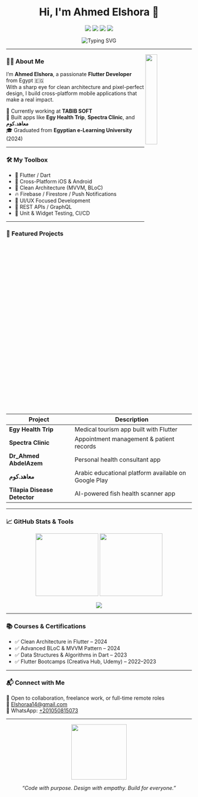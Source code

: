<h1 align="center">Hi, I'm Ahmed Elshora 👋</h1>

<p align="center">
  <a href="https://x.com/AhmedElhora?t=rUzVR-W_zjeTlq1N9lEFKg&s=09"><img src="https://img.shields.io/badge/X-%23000000?style=flat&logo=x&logoColor=white"/></a>
  <a href="https://www.linkedin.com/in/ahmed-elshora-a445aa20b"><img src="https://img.shields.io/badge/LinkedIn-%230077B5?style=flat&logo=linkedin&logoColor=white"/></a>
  <a href="https://wa.me/+201050815073"><img src="https://img.shields.io/badge/WhatsApp-%2325D366?style=flat&logo=whatsapp&logoColor=white"/></a>
  <a href="https://www.instagram.com/elshora__"><img src="https://img.shields.io/badge/Instagram-%23E4415F?style=flat&logo=instagram&logoColor=white"/></a>
</p>

<p align="center">
  <img src="https://readme-typing-svg.herokuapp.com?font=Fira+Code&weight=500&pause=1000&color=00BFFF&center=true&vCenter=true&width=435&lines=Flutter+Mobile+App+Developer;Clean+Architecture+Enthusiast;Loves+Dart+%26+Open+Source" alt="Typing SVG" />
</p>

---

<img src="https://avatars.githubusercontent.com/u/167217387?s=400&u=b23c49bd2781ad7b55bb0e4098374c72a3c72d6f&v=4" align="right" width="25%"/>

### 👨‍💻 About Me

I’m **Ahmed Elshora**, a passionate **Flutter Developer** from Egypt 🇪🇬  
With a sharp eye for clean architecture and pixel-perfect design, I build cross-platform mobile applications that make a real impact.

🚀 Currently working at **TABIB SOFT**  
📱 Built apps like **Egy Health Trip**, **Spectra Clinic**, and **معاهد.كوم**  
🎓 Graduated from **Egyptian e-Learning University** (2024)  

---

### 🛠️ My Toolbox

- 🚀 Flutter / Dart
- 📱 Cross-Platform iOS & Android
- 🧠 Clean Architecture (MVVM, BLoC)
- 🔥 Firebase / Firestore / Push Notifications
- 🎨 UI/UX Focused Development
- 🔌 REST APIs / GraphQL
- 🧪 Unit & Widget Testing, CI/CD

---

### 📱 Featured Projects

| Project | Description |
|--------|-------------|
| **Egy Health Trip** | Medical tourism app built with Flutter |
| **Spectra Clinic** | Appointment management & patient records |
| **Dr_Ahmed AbdelAzem** | Personal health consultant app |
| **معاهد.كوم** | Arabic educational platform available on Google Play |
| **Tilapia Disease Detector** | AI-powered fish health scanner app |

---

### 📈 GitHub Stats & Tools

<p align="center">
  <img src="https://github-readme-stats.vercel.app/api?username=AhmedElshora&show_icons=true&theme=tokyonight&hide_border=true&count_private=true" height="170px"/>
  <img src="https://github-readme-stats.vercel.app/api/top-langs/?username=AhmedElshora&layout=compact&theme=tokyonight&hide_border=true&langs_count=8&custom_title=Most+Used+Languages&hide=html,css" height="170px"/>
</p>

<p align="center">
  <img src="https://skillicons.dev/icons?i=dart,flutter,firebase,git,vscode,androidstudio" />
</p>

---

### 📚 Courses & Certifications

- ✅ Clean Architecture in Flutter – 2024  
- ✅ Advanced BLoC & MVVM Pattern – 2024  
- ✅ Data Structures & Algorithms in Dart – 2023  
- ✅ Flutter Bootcamps (Creativa Hub, Udemy) – 2022–2023  

---

### 📬 Connect with Me

💬 Open to collaboration, freelance work, or full-time remote roles  
📧 Elshoraa14@gmail.com  
📱 WhatsApp: [+201050815073](https://wa.me/+201050815073)

---

<p align="center">
  <img src="https://media.giphy.com/media/bGgsc5mWoryfgKBx1u/giphy.gif" width="150px"/>
</p>

<p align="center"><i>“Code with purpose. Design with empathy. Build for everyone.”</i></p>